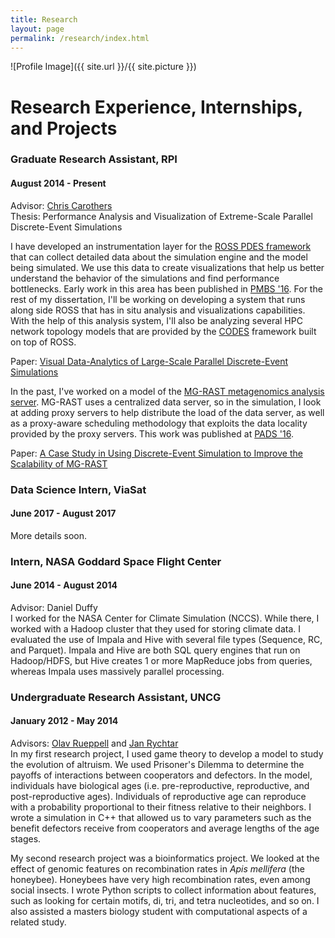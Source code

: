 ```yaml
---
title: Research 
layout: page
permalink: /research/index.html
---
```

<style>
img { width: 50%; margin: 0 auto; display: block; }
</style>

![Profile Image]({{ site.url }}/{{ site.picture }})

# Research Experience, Internships, and Projects

### Graduate Research Assistant, RPI

#### August 2014 - Present

Advisor: [Chris Carothers](http://www.cs.rpi.edu/~chrisc/) <br/>
Thesis: Performance Analysis and Visualization of Extreme-Scale Parallel Discrete-Event Simulations <br />

I have developed an instrumentation layer for the [ROSS PDES framework](https://github.com/carothersc/ROSS) that can collect detailed data about the simulation engine and the model being simulated.
We use this data to create visualizations that help us better understand the behavior of the simulations and find performance bottlenecks.
Early work in this area has been published in [PMBS '16](http://www.dcs.warwick.ac.uk/pmbs/pmbs/PMBS/Welcome.html).
For the rest of my dissertation, I'll be working on developing a system that runs along side ROSS that has in situ analysis and visualizations capabilities. 
With the help of this analysis system, I'll also be analyzing several HPC network topology models that are provided by the [CODES](http://www.mcs.anl.gov/research/projects/codes/) framework built on top of ROSS.

Paper: [Visual Data-Analytics of Large-Scale Parallel Discrete-Event Simulations](../papers/ross-pmbs16.pdf)


In the past, I've worked on a model of the [MG-RAST metagenomics analysis server](http://metagenomics.anl.gov). 
MG-RAST uses a centralized data server, so in the simulation, I look at adding proxy servers to help distribute the load of the data server, as well as a proxy-aware scheduling methodology that exploits the data locality provided by the proxy servers. 
This work was published at [PADS '16](http://www.acm-sigsim-pads.org/). 

Paper: [A Case Study in Using Discrete-Event Simulation to Improve the Scalability of MG-RAST](../papers/ross-pads16.pdf)

### Data Science Intern, ViaSat

#### June 2017 - August 2017

More details soon.

### Intern, NASA Goddard Space Flight Center

#### June 2014 - August 2014

Advisor: Daniel Duffy<br/>
I worked for the NASA Center for Climate Simulation (NCCS).  While there, I worked with a Hadoop cluster that they used for storing climate data.  I evaluated the use of Impala and Hive with several file types (Sequence, RC, and Parquet).  Impala and Hive are both SQL query engines that run on Hadoop/HDFS, but Hive creates 1 or more MapReduce jobs from queries, whereas Impala uses massively parallel processing.  

### Undergraduate Research Assistant, UNCG

#### January 2012 - May 2014

Advisors: [Olav Rueppell](http://biology.uncg.edu/labs/rueppell/) and [Jan Rychtar](http://www.uncg.edu/mat/faculty/rychtar/) <br/>
In my first research project, I used game theory to develop a model to study the evolution of altruism.  We used Prisoner's Dilemma to determine the payoffs of interactions between cooperators and defectors.  In the model, individuals have biological ages (i.e. pre-reproductive, reproductive, and post-reproductive ages).  Individuals of reproductive age can reproduce with a probability proportional to their fitness relative to their neighbors.  I wrote a simulation in C++ that allowed us to vary parameters such as the benefit defectors receive from cooperators and average lengths of the age stages.

My second research project was a bioinformatics project.  We looked at the effect of genomic features on recombination rates in <i>Apis mellifera</i> (the honeybee).  Honeybees have very high recombination rates, even among social insects.  I wrote Python scripts to collect information about features, such as looking for certain motifs, di, tri, and tetra nucleotides, and so on. I also assisted a masters biology student with computational aspects of a related study.  
